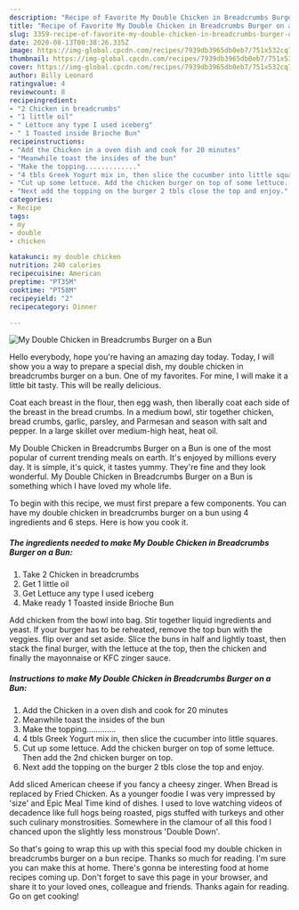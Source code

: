 ```yaml
---
description: "Recipe of Favorite My Double Chicken in Breadcrumbs Burger on a Bun"
title: "Recipe of Favorite My Double Chicken in Breadcrumbs Burger on a Bun"
slug: 3359-recipe-of-favorite-my-double-chicken-in-breadcrumbs-burger-on-a-bun
date: 2020-08-13T00:38:26.335Z
image: https://img-global.cpcdn.com/recipes/7939db3965db0eb7/751x532cq70/my-double-chicken-in-breadcrumbs-burger-on-a-bun-recipe-main-photo.jpg
thumbnail: https://img-global.cpcdn.com/recipes/7939db3965db0eb7/751x532cq70/my-double-chicken-in-breadcrumbs-burger-on-a-bun-recipe-main-photo.jpg
cover: https://img-global.cpcdn.com/recipes/7939db3965db0eb7/751x532cq70/my-double-chicken-in-breadcrumbs-burger-on-a-bun-recipe-main-photo.jpg
author: Billy Leonard
ratingvalue: 4
reviewcount: 8
recipeingredient:
- "2 Chicken in breadcrumbs"
- "1 little oil"
- " Lettuce any type I used iceberg"
- " 1 Toasted inside Brioche Bun"
recipeinstructions:
- "Add the Chicken in a oven dish and cook for 20 minutes"
- "Meanwhile toast the insides of the bun"
- "Make the topping............."
- "4 tbls Greek Yogurt mix in, then slice the cucumber into little squares."
- "Cut up some lettuce. Add the chicken burger on top of some lettuce. Then add the 2nd chicken burger on top."
- "Next add the topping on the burger 2 tbls close the top and enjoy."
categories:
- Recipe
tags:
- my
- double
- chicken

katakunci: my double chicken 
nutrition: 240 calories
recipecuisine: American
preptime: "PT35M"
cooktime: "PT58M"
recipeyield: "2"
recipecategory: Dinner

---
```



![My Double Chicken in Breadcrumbs Burger on a Bun](https://img-global.cpcdn.com/recipes/7939db3965db0eb7/751x532cq70/my-double-chicken-in-breadcrumbs-burger-on-a-bun-recipe-main-photo.jpg)

Hello everybody, hope you're having an amazing day today. Today, I will show you a way to prepare a special dish, my double chicken in breadcrumbs burger on a bun. One of my favorites. For mine, I will make it a little bit tasty. This will be really delicious.

Coat each breast in the flour, then egg wash, then liberally coat each side of the breast in the bread crumbs. In a medium bowl, stir together chicken, bread crumbs, garlic, parsley, and Parmesan and season with salt and pepper. In a large skillet over medium-high heat, heat oil.

My Double Chicken in Breadcrumbs Burger on a Bun is one of the most popular of current trending meals on earth. It's enjoyed by millions every day. It is simple, it's quick, it tastes yummy. They're fine and they look wonderful. My Double Chicken in Breadcrumbs Burger on a Bun is something which I have loved my whole life.


To begin with this recipe, we must first prepare a few components. You can have my double chicken in breadcrumbs burger on a bun using 4 ingredients and 6 steps. Here is how you cook it.

<!--inarticleads1-->

##### The ingredients needed to make My Double Chicken in Breadcrumbs Burger on a Bun:

1. Take 2 Chicken in breadcrumbs
1. Get 1 little oil
1. Get  Lettuce any type I used iceberg
1. Make ready  1 Toasted inside Brioche Bun


Add chicken from the bowl into bag. Stir together liquid ingredients and yeast. If your burger has to be reheated, remove the top bun with the veggies. flip over and set aside. Slice the buns in half and lightly toast, then stack the final burger, with the lettuce at the top, then the chicken and finally the mayonnaise or KFC zinger sauce. 

<!--inarticleads2-->

##### Instructions to make My Double Chicken in Breadcrumbs Burger on a Bun:

1. Add the Chicken in a oven dish and cook for 20 minutes
1. Meanwhile toast the insides of the bun
1. Make the topping.............
1. 4 tbls Greek Yogurt mix in, then slice the cucumber into little squares.
1. Cut up some lettuce. Add the chicken burger on top of some lettuce. Then add the 2nd chicken burger on top.
1. Next add the topping on the burger 2 tbls close the top and enjoy.


Add sliced American cheese if you fancy a cheesy zinger. When Bread is replaced by Fried Chicken. As a younger foodie I was very impressed by &#39;size&#39; and Epic Meal Time kind of dishes. I used to love watching videos of decadence like full hogs being roasted, pigs stuffed with turkeys and other such culinary monstrosities. Somewhere in the clamour of all this food I chanced upon the slightly less monstrous &#39;Double Down&#39;. 

So that's going to wrap this up with this special food my double chicken in breadcrumbs burger on a bun recipe. Thanks so much for reading. I'm sure you can make this at home. There's gonna be interesting food at home recipes coming up. Don't forget to save this page in your browser, and share it to your loved ones, colleague and friends. Thanks again for reading. Go on get cooking!
